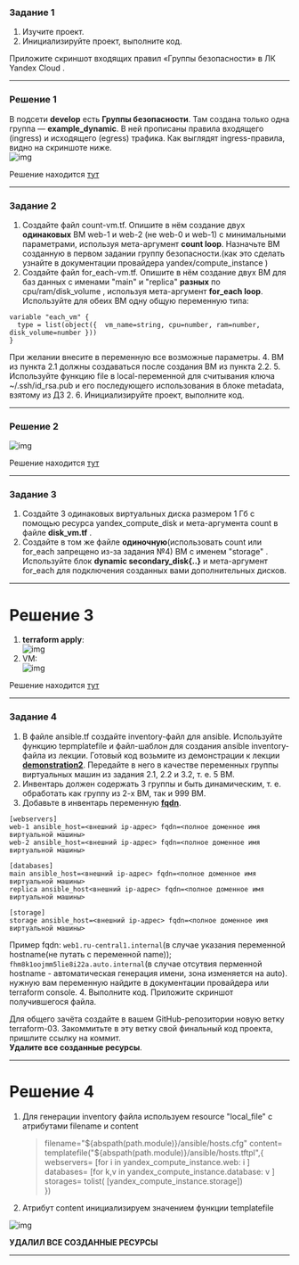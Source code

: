 ### Задание 1

1. Изучите проект.
2. Инициализируйте проект, выполните код. 


Приложите скриншот входящих правил «Группы безопасности» в ЛК Yandex Cloud .

------

### Решение 1

В подсети **develop** есть **Группы безопасности**. Там создана только одна группа — **example_dynamic**. В ней прописаны правила входящего (ingress) и исходящего (egress) трафика. Как выглядят ingress-правила, видно на скриншоте ниже.  
![img](https://github.com/Furious992/ter-hw-03/blob/main/6.png)  

Решение находится [тут](https://github.com/Furious992/ter-hw-03/blob/main/count-vm.tf)

------

### Задание 2

1. Создайте файл count-vm.tf. Опишите в нём создание двух **одинаковых** ВМ  web-1 и web-2 (не web-0 и web-1) с минимальными параметрами, используя мета-аргумент **count loop**. Назначьте ВМ созданную в первом задании группу безопасности.(как это сделать узнайте в документации провайдера yandex/compute_instance )
2. Создайте файл for_each-vm.tf. Опишите в нём создание двух ВМ для баз данных с именами "main" и "replica" **разных** по cpu/ram/disk_volume , используя мета-аргумент **for_each loop**. Используйте для обеих ВМ одну общую переменную типа:
```
variable "each_vm" {
  type = list(object({  vm_name=string, cpu=number, ram=number, disk_volume=number }))
}
```  
При желании внесите в переменную все возможные параметры.
4. ВМ из пункта 2.1 должны создаваться после создания ВМ из пункта 2.2.
5. Используйте функцию file в local-переменной для считывания ключа ~/.ssh/id_rsa.pub и его последующего использования в блоке metadata, взятому из ДЗ 2.
6. Инициализируйте проект, выполните код.

------

### Решение 2

![img](https://github.com/Furious992/ter-hw-03/blob/main/2.png)  

Решение находится [тут](https://github.com/Furious992/ter-hw-03/blob/main/for_each-vm.tf)

------

### Задание 3

1. Создайте 3 одинаковых виртуальных диска размером 1 Гб с помощью ресурса yandex_compute_disk и мета-аргумента count в файле **disk_vm.tf** .
2. Создайте в том же файле **одиночную**(использовать count или for_each запрещено из-за задания №4) ВМ c именем "storage"  . Используйте блок **dynamic secondary_disk{..}** и мета-аргумент for_each для подключения созданных вами дополнительных дисков.

------

# Решение 3

1. **terraform apply**:  
   ![img](https://github.com/Furious992/ter-hw-03/blob/main/3.png)  
2. VM:  
   ![img](https://github.com/Furious992/ter-hw-03/blob/main/4.png)  

Решение находится [тут](https://github.com/Furious992/ter-hw-03/blob/main/disk_vm.tf)

------

### Задание 4

1. В файле ansible.tf создайте inventory-файл для ansible.
Используйте функцию tepmplatefile и файл-шаблон для создания ansible inventory-файла из лекции.
Готовый код возьмите из демонстрации к лекции [**demonstration2**](https://github.com/netology-code/ter-homeworks/tree/main/03/demo).
Передайте в него в качестве переменных группы виртуальных машин из задания 2.1, 2.2 и 3.2, т. е. 5 ВМ.
2. Инвентарь должен содержать 3 группы и быть динамическим, т. е. обработать как группу из 2-х ВМ, так и 999 ВМ.
3. Добавьте в инвентарь переменную  [**fqdn**](https://cloud.yandex.ru/docs/compute/concepts/network#hostname).
``` 
[webservers]
web-1 ansible_host=<внешний ip-адрес> fqdn=<полное доменное имя виртуальной машины>
web-2 ansible_host=<внешний ip-адрес> fqdn=<полное доменное имя виртуальной машины>

[databases]
main ansible_host=<внешний ip-адрес> fqdn=<полное доменное имя виртуальной машины>
replica ansible_host<внешний ip-адрес> fqdn=<полное доменное имя виртуальной машины>

[storage]
storage ansible_host=<внешний ip-адрес> fqdn=<полное доменное имя виртуальной машины>
```
Пример fqdn: ```web1.ru-central1.internal```(в случае указания переменной hostname(не путать с переменной name)); ```fhm8k1oojmm5lie8i22a.auto.internal```(в случае отсутвия перменной hostname - автоматическая генерация имени,  зона изменяется на auto). нужную вам переменную найдите в документации провайдера или terraform console.
4. Выполните код. Приложите скриншот получившегося файла. 

Для общего зачёта создайте в вашем GitHub-репозитории новую ветку terraform-03. Закоммитьте в эту ветку свой финальный код проекта, пришлите ссылку на коммит.   
**Удалите все созданные ресурсы**.

------

# Решение 4

1. Для генерации inventory файла используем resource "local_file" с атрибутами filename и content

   > filename="${abspath(path.module)}/ansible/hosts.cfg"  
   > content= templatefile("${abspath(path.module)}/ansible/hosts.tftpl",{  
   >     webservers= [for i in yandex_compute_instance.web: i ]   
   >     databases=  [for k,v in yandex_compute_instance.database: v ]   
   >     storages= tolist( [yandex_compute_instance.storage])    
   >  })   
2. Атрибут content инициализируем значением функции templatefile  

![img](https://github.com/Furious992/ter-hw-03/blob/main/5.png) 

**УДАЛИЛ ВСЕ СОЗДАННЫЕ РЕСУРСЫ**

------


